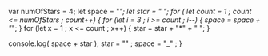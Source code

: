 var numOfStars = 4;
let space = "_";
let star = " ";
for ( let count = 1 ; count <= numOfStars ; count++) {
  for (let i = 3 ; i >= count ; i--) {
    space = space + "_";
  }
  for (let x = 1 ; x <= count ; x++) {
    star = star + "*" + " ";
  }

  console.log( space + star );
  star = "" ;
  space = "_" ;
}
